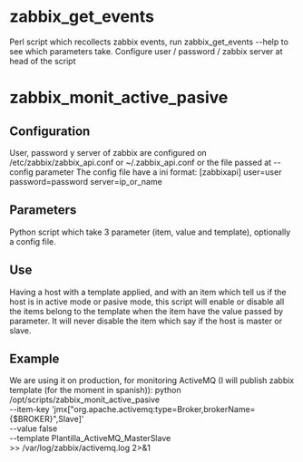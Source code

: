 
# zabbix_get_events
Perl script which recollects zabbix events, run zabbix_get_events --help to see which parameters take. Configure user / password / zabbix server at head of the script

# zabbix_monit_active_pasive
## Configuration
User, password y server of zabbix are configured on /etc/zabbix/zabbix_api.conf or ~/.zabbix_api.conf or the file passed at --config parameter
The config file have a ini format:
[zabbixapi]
user=user
password=password
server=ip_or_name
## Parameters
Python script which take 3 parameter (item, value and template), optionally a config file.


## Use
Having a host with a template applied, and with an item which tell us if the host is in active mode or pasive mode, this script will enable or disable all the items belong to the template when the item have the value passed by parameter. It will never disable the item which say if the host is master or slave.

## Example
We are using it on production, for monitoring ActiveMQ (I will publish zabbix template (for the moment in spanish)):
python /opt/scripts/zabbix_monit_active_pasive \
	--item-key 'jmx["org.apache.activemq:type=Broker,brokerName={$BROKER}",Slave]' \
	--value false \
	--template Plantilla_ActiveMQ_MasterSlave \
	>> /var/log/zabbix/activemq.log 2>&1 

